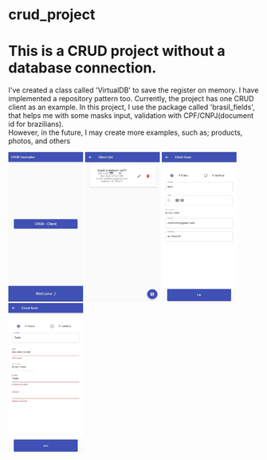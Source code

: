 # crud_project

<h1>This is a CRUD project without a database connection. </h1>

I've created a class called 'VirtualDB' to save the register on memory. 
I have implemented a repository pattern too. 
Currently, the project has one CRUD client as an example. 
In this project, I use the package called 'brasil_fields', that helps me with some masks input, validation with CPF/CNPJ(document id for brazilians).  
However, in the future, I may create more examples, such as; products, photos, and others

<img height="300" width="150" src="https://github.com/mattbrevis/crud_project/blob/main/images/1.jpeg?raw=true">  
<img height="300" width="150" src="https://github.com/mattbrevis/crud_project/blob/main/images/2.jpeg?raw=true">              
<img height="300" width="150" src="https://github.com/mattbrevis/crud_project/blob/main/images/3.jpeg?raw=true">
<img height="300" width="150" src="https://github.com/mattbrevis/crud_project/blob/main/images/4.jpeg?raw=true">          